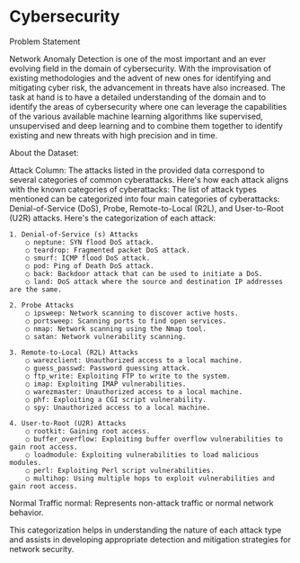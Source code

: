 # Cybersecurity

Problem Statement

Network Anomaly Detection is one of the most important and an ever evolving field in the domain of cybersecurity. With the improvisation of existing methodologies and the advent of new ones for identifying and mitigating cyber risk, the advancement in threats have also increased. 
The task at hand is to have a detailed understanding of the domain and to identify the areas of cybersecurity where one can leverage the capabilities of the various available machine learning algorithms like supervised, unsupervised and deep learning and to combine them together to identify existing and new threats with high precision and in time.

About the Dataset:

Attack Column:
The attacks listed in the provided data correspond to several categories of common cyberattacks. Here's how each attack aligns with the known categories of cyberattacks:
The list of attack types mentioned can be categorized into four main categories of cyberattacks: Denial-of-Service (DoS), Probe, Remote-to-Local (R2L), and User-to-Root (U2R) attacks. Here's the categorization of each attack:

	1. Denial-of-Service (s) Attacks
		○ neptune: SYN flood DoS attack.
		○ teardrop: Fragmented packet DoS attack.
		○ smurf: ICMP flood DoS attack.
		○ pod: Ping of Death DoS attack.
		○ back: Backdoor attack that can be used to initiate a DoS.
		○ land: DoS attack where the source and destination IP addresses are the same.

	2. Probe Attacks
		○ ipsweep: Network scanning to discover active hosts.
		○ portsweep: Scanning ports to find open services.
		○ nmap: Network scanning using the Nmap tool.
		○ satan: Network vulnerability scanning.

	3. Remote-to-Local (R2L) Attacks
		○ warezclient: Unauthorized access to a local machine.
		○ guess_passwd: Password guessing attack.
		○ ftp_write: Exploiting FTP to write to the system.
		○ imap: Exploiting IMAP vulnerabilities.
		○ warezmaster: Unauthorized access to a local machine.
		○ phf: Exploiting a CGI script vulnerability.
		○ spy: Unauthorized access to a local machine.
	
	4. User-to-Root (U2R) Attacks
		○ rootkit: Gaining root access.
		○ buffer_overflow: Exploiting buffer overflow vulnerabilities to gain root access.
		○ loadmodule: Exploiting vulnerabilities to load malicious modules.
		○ perl: Exploiting Perl script vulnerabilities.
		○ multihop: Using multiple hops to exploit vulnerabilities and gain root access.
	
Normal Traffic
normal: Represents non-attack traffic or normal network behavior.

This categorization helps in understanding the nature of each attack type and assists in developing appropriate detection and mitigation strategies for network security.

